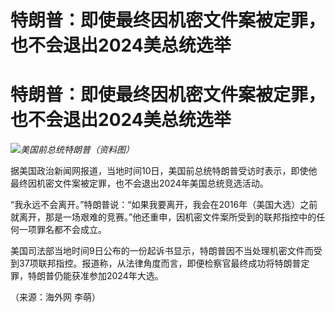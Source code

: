 # 特朗普：即使最终因机密文件案被定罪，也不会退出2024美总统选举

# 特朗普：即使最终因机密文件案被定罪，也不会退出2024美总统选举

![](https://inews.gtimg.com/om_bt/OrqckyImCXGKRtCBsOr6Kmei4RvCkixM1cwPc4Cy0IOvwAA/1000)_美国前总统特朗普（资料图）_

据美国政治新闻网报道，当地时间10日，美国前总统特朗普受访时表示，即使他最终因机密文件案被定罪，也不会退出2024年美国总统竞选活动。

“我永远不会离开。”特朗普说：“如果我要离开，我会在2016年（美国大选）之前就离开，那是一场艰难的竞赛。”他还重申，因机密文件案所受到的联邦指控中的任何一项罪名都不会成立。

美国司法部当地时间9日公布的一份起诉书显示，特朗普因不当处理机密文件而受到37项联邦指控。报道称，从法律角度而言，即便检察官最终成功将特朗普定罪，特朗普仍能获准参加2024年大选。

（来源：海外网 李萌）

